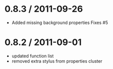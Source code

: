 
0.8.3 / 2011-09-26 
==================

  * Added missing background properties Fixes #5

0.8.2 / 2011-09-01 
==================

  * updated function list
  * removed extra stylus from properties cluster
